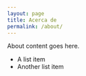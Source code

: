 ```yaml
---
layout: page
title: Acerca de
permalink: /about/
---
```


About content goes here.

- A list item
- Another list item